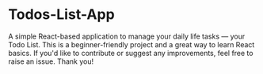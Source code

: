 # Todos-List-App
A simple React-based application to manage your daily life tasks — your Todo List. This is a beginner-friendly project and a great way to learn React basics. If you'd like to contribute or suggest any improvements, feel free to raise an issue. Thank you! 
